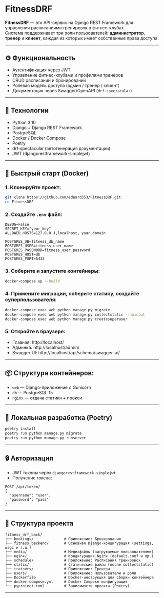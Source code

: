 # FitnessDRF

**FitnessDRF** — это API-сервис на Django REST Framework для управления расписаниями тренировок в фитнес-клубах.  
Система поддерживает три роли пользователей: **администратор**, **тренер** и **клиент**, каждая из которых имеет собственные права доступа.

---

## ⚙️ Функциональность

- Аутентификация через JWT
- Управление фитнес-клубами и профилями тренеров
- CRUD расписаний и бронирований
- Ролевая модель доступа (админ / тренер / клиент)
- Документация через Swagger/OpenAPI (`drf-spectacular`)

---

## 🧰 Технологии

- Python 3.10
- Django + Django REST Framework
- PostgreSQL
- Docker / Docker Compose
- Poetry
- drf-spectacular (автогенерация документации)
- JWT (djangorestframework-simplejwt)

---

## 🚀 Быстрый старт (Docker)

### 1. Клонируйте проект:

```bash
git clone https://github.com/eduard353/FitnessDRF.git
cd FitnessDRF
```

### 2. Создайте `.env` файл:

```env
DEBUG=False
SECRET_KEY="your_key"
ALLOWED_HOSTS=127.0.0.1,localhost, your_domain

POSTGRES_DB=fitness_db_name
POSTGRES_USER=fitness_user_name
POSTGRES_PASSWORD=fitness_user_password
POSTGRES_HOST=db
POSTGRES_PORT=5432
```

### 3. Соберите и запустите контейнеры:

```bash
docker-compose up --build
```

### 4. Примените миграции, соберите статику, создайте суперпользователя:

```bash
docker-compose exec web python manage.py migrate
docker-compose exec web python manage.py collectstatic --noinput
docker-compose exec web python manage.py createsuperuser
```

### 5. Откройте в браузере:

- Главная: http://localhost/
- Админка: http://localhost/admin/
- Swagger UI: http://localhost/api/schema/swagger-ui/
---

## 📦 Структура контейнеров:

- `web` — Django-приложение с Gunicorn
- `db` — PostgreSQL 15
- `nginx` — отдача статики + прокси

---

## 🧪 Локальная разработка (Poetry)

```bash
poetry install
poetry run python manage.py migrate
poetry run python manage.py runserver
```

---

## 🔒 Авторизация

- JWT токены через `djangorestframework-simplejwt`
- Получение токена:

```
POST /api/token/
{
  "username": "user",
  "password": "pass"
}
```

---

## 📂 Структура проекта

```
fitness_drf_back/
├── bookings/              # Приложение: Бронирования
├── fitness_backend/       # Основная Django-конфигурация (settings, wsgi и т.д.)
├── media/                 # Медиафайлы (загружаемые пользователями)
├── nginx/                 # Конфигурация Nginx (default.conf и пр.)
├── schedule/              # Приложение: Расписания тренировок
├── static/                # Статические файлы (после collectstatic)
├── trainers/              # Приложение: Тренеры
├── users/                 # Приложение: Пользователи и роли
├── Dockerfile             # Docker-инструкция для сборки контейнера
├── docker-compose.yml     # Docker Compose конфигурация
└── pyproject.toml         # Зависимости проекта (Poetry)
```

---
